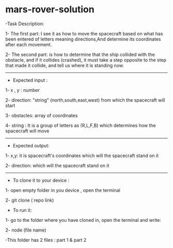 # mars-rover-solution

-Task Description: 

1- The first part: I see it as how to move the spacecraft based on what has been entered of letters meaning directions,And determine its coordinates after each movement.

2-  The second part: is how to determine that the ship collided with the obstacle, and if it collides (crashed), it must take a step opposite to the step that made it collide, and tell us where it is standing now.
 
------------------------------------------------------------------------------------------------------------------------
- Expected input :

1- x , y : number

2- direction: "string" (north,south,east,west) from which the spacecraft will start

3- obstacles: array of coordinates

4- string : It is a group of letters as (R,L,F,B) which determines how the spacecraft will move

-------------------------------------------------------------------------------------------------------------------------
- Expected output:

1- x,y: it is spacecraft's coordinates which will the spacecraft stand on it

2- direction: which will the spacecraft stand on it

-----------------------------------------------------------------------------------------------------------------------
- To clone it to your device : 
 
1- open empty folder in you device , open the terminal

2- git clone ( repo link)

- To run it:

1- go to the folder where you have cloned in, open the terminal and write:

2- node (file name)

-This folder has 2 files : part 1 & part 2 


